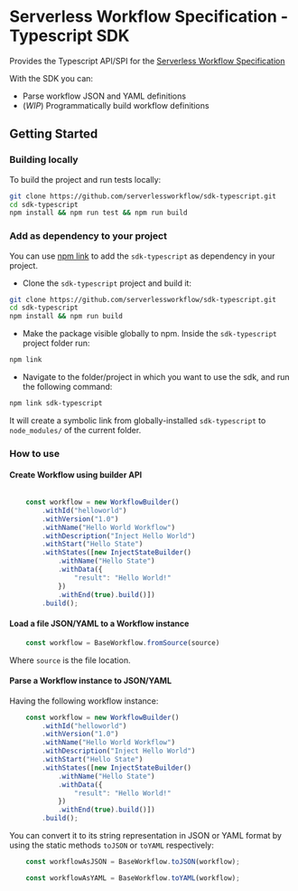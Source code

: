 # Serverless Workflow Specification - Typescript SDK

Provides the Typescript API/SPI for the [Serverless Workflow Specification](https://github.com/serverlessworkflow/specification)


With the SDK you can:
* Parse workflow JSON and YAML definitions
* (_WIP_) Programmatically build workflow definitions


## Getting Started


### Building locally

To build the project and run tests locally:

```sh
git clone https://github.com/serverlessworkflow/sdk-typescript.git
cd sdk-typescript
npm install && npm run test && npm run build 
```


### Add as dependency to your project
You can use [npm link](https://docs.npmjs.com/cli/v7/commands/npm-link) to add the `sdk-typescript` 
as dependency in your project.

- Clone the `sdk-typescript` project and build it:
```sh
git clone https://github.com/serverlessworkflow/sdk-typescript.git
cd sdk-typescript
npm install && npm run build
```

- Make the package visible globally to npm. Inside the `sdk-typescript` project folder run: 
```sh
npm link
```

- Navigate to the folder/project in which you want to use the sdk, and run the following command: 
```sh
npm link sdk-typescript
```

It will create a symbolic link from globally-installed `sdk-typescript` to `node_modules/` of the current folder.


### How to use

#### Create Workflow using builder API

```typescript

    const workflow = new WorkflowBuilder()
        .withId("helloworld")
        .withVersion("1.0")
        .withName("Hello World Workflow")
        .withDescription("Inject Hello World")
        .withStart("Hello State")
        .withStates([new InjectStateBuilder()
            .withName("Hello State")
            .withData({
                "result": "Hello World!"
            })
            .withEnd(true).build()])
        .build();
```

#### Load a file JSON/YAML to a Workflow instance

```typescript
    const workflow = BaseWorkflow.fromSource(source)
```
Where `source` is the file location.



#### Parse a Workflow instance to JSON/YAML

Having the following workflow instance:

```typescript
    const workflow = new WorkflowBuilder()
        .withId("helloworld")
        .withVersion("1.0")
        .withName("Hello World Workflow")
        .withDescription("Inject Hello World")
        .withStart("Hello State")
        .withStates([new InjectStateBuilder()
            .withName("Hello State")
            .withData({
                "result": "Hello World!"
            })
            .withEnd(true).build()])
        .build();
```

You can convert it to its string representation in JSON or YAML format 
by using the static methods `toJSON` or `toYAML` respectively:

```typescript
    const workflowAsJSON = BaseWorkflow.toJSON(workflow);
```

```typescript
    const workflowAsYAML = BaseWorkflow.toYAML(workflow);
```



